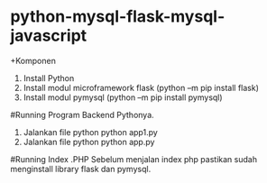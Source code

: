 # python-mysql-flask-mysql-javascript

+Komponen

1. Install Python
2. Install modul microframework flask (python –m pip install flask)
3. Install modul pymysql (python –m pip install pymysql)

#Running Program Backend Pythonya.
1. Jalankan file python python app1.py 
2. Jalankan file python python app.py 

#Running Index .PHP
Sebelum menjalan index php pastikan sudah menginstall library flask dan pymysql.


